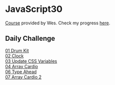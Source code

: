 ﻿# JavaScript30

[Course](https://JavaScript30.com) provided by Wes.
Check my progress [here](https://changclaire30.github.io/javascript30/).

## Daily Challenge

[01 Drum Kit](https://changclaire30.github.io/javascript30/01-JavaScript-Drum-Kit/index-START.html)  
[02 Clock](https://changclaire30.github.io/javascript30/02-JS-and-CSS-Clock/index-START.html)  
[03 Update CSS Variables](https://changclaire30.github.io/javascript30/03-CSS-Variables/index-START.html)  
[04 Array Cardio](https://changclaire30.github.io/javascript30/04-Array-Cardio-Day-1/index-START.html)  
[06 Type Ahead](https://changclaire30.github.io/javascript30/06-Type-Ahead/index-START.html)  
[07 Array Cardio 2](https://changclaire30.github.io/javascript30/07-Array-Cardio-Day-2/index-START.html)  